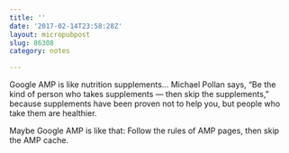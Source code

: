 ```yaml
---
title: ''
date: '2017-02-14T23:58:28Z'
layout: micropubpost
slug: 86308
category: notes

---
```

Google AMP is like nutrition supplements... Michael Pollan says, “Be the kind of person who takes supplements — then skip the supplements,” because supplements have been proven not to help you, but people who take them are healthier.

Maybe Google AMP is like that: Follow the rules of AMP pages, then skip the AMP cache.

